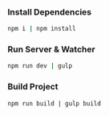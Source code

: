 ### Install Dependencies

```bash
npm i | npm install
```

### Run Server & Watcher

```bash
npm run dev | gulp
```

### Build Project

```bash
npm run build | gulp build
```